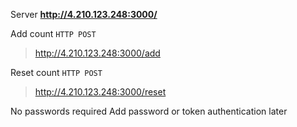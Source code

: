 Server **http://4.210.123.248:3000/**

Add count
`HTTP POST`
> http://4.210.123.248:3000/add

Reset count
`HTTP POST`
> http://4.210.123.248:3000/reset

No passwords required
Add password or token authentication later
